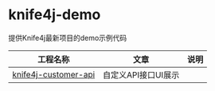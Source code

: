 # knife4j-demo
提供Knife4j最新项目的demo示例代码

| 工程名称                                     | 文章                | 说明 |
| -------------------------------------------- | ------------------- | ---- |
| [knife4j-customer-api](knife4j-customer-api) | 自定义API接口UI展示 |      |

